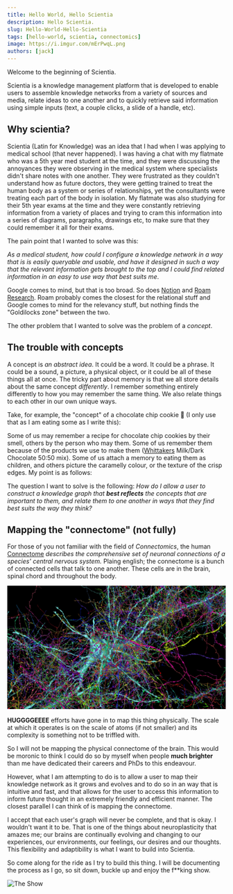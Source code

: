 ```yaml
---
title: Hello World, Hello Scientia
description: Hello Scientia.
slug: Hello-World-Hello-Scientia
tags: [hello-world, scientia, connectomics]
image: https://i.imgur.com/mErPwqL.png
authors: [jack]
---
```


Welcome to the beginning of Scientia.

Scientia is a knowledge management platform that is developed to enable users to assemble knowledge networks from a variety of sources and media, relate ideas to one another and to quickly retrieve said information using simple inputs (text, a couple clicks, a slide of a handle, etc).

<!-- truncate -->

## Why scientia?

Scientia (Latin for Knowledge) was an idea that I had when I was applying to medical school (that never happened). I was having a chat with my flatmate who was a 5th year med student at the time, and they were discussing the annoyances they were observing in the medical system where specialists didn't share notes with one another. They were frustrated as they couldn't understand how as future doctors, they were getting trained to treat the human body as a system or series of relationships, yet the consultants were treating each part of the body in isolation. My flatmate was also studying for their 5th year exams at the time and they were constantly retrieving information from a variety of places and trying to cram this information into a series of diagrams, paragraphs, drawings etc, to make sure that they could remember it all for their exams.

The pain point that I wanted to solve was this:

*As a medical student, how could I configure a knowledge network in a way that is is easily queryable and usable, and have it designed in such a way that the relevant information gets brought to the top and I could find related information in an easy to use way that best suits me*.

Google comes to mind, but that is too broad. So does [Notion](https://www.notion.so/) and [Roam Research](https://roamresearch.com/). Roam probably comes the closest for the relational stuff and Google comes to mind for the relevancy stuff, but nothing finds the "Goldilocks zone" between the two.

The other problem that I wanted to solve was the problem of a *concept*.

## The trouble with concepts

A concept is *an abstract idea*. It could be a word. It could be a phrase. It could be a sound, a picture, a physical object, or it could be all of these things all at once. The tricky part about memory is that we all store details about the same concept *differently*. I remember something entirely differently to how you may remember the same thing. We also relate things to each other in our own unique ways.

Take, for example, the "concept" of a chocolate chip cookie :cookie: (I only use that as I am eating some as I write this):

Some of us may remember a recipe for chocolate chip cookies by their smell, others by the person who may them. Some of us remember them because of the products we use to make them ([Whittakers](https://www.whittakers.co.nz/en_NZ) Milk/Dark Chocolate 50:50 mix). Some of us attach a memory to eating them as children, and others picture the caramelly colour, or the texture of the crisp edges. My point is as follows:

The question I want to solve is the following:
*How do I allow a user to construct a knowledge graph that **best reflects** the concepts that are important to them, and relate them to one another in ways that they find best suits the way they think?*

## Mapping the "connectome" (not fully)

For those of you not familiar with the field of *Connectomics*, the human [Connectome](https://www.sciencedirect.com/topics/medicine-and-dentistry/connectome) *describes the comprehensive set of neuronal connections of a species' central nervous system.* Plaing english; the connectome is a bunch of connected cells that talk to one another. These cells are in the brain, spinal chord and throughout the body.

![The connectome](img/connectome.jpeg)

**HUGGGGEEEE** efforts have gone in to map this thing physically. The scale at which it operates is on the scale of atoms (if not smaller) and its complexity is something not to be triffled with.

So I will not be mapping the physical connectome of the brain. This would be moronic to think I could do so by myself when people **much brighter** than me have dedicated their careers and PhDs to this endeavour.

However, what I am attempting to do is to allow a user to map their knowledge network as it grows and evolves and to do so in an way that is intuitive and fast, and that allows for the user to access this information to inform future thought in an extremely friendly and efficient manner. The closest parallel I can think of is mapping the connectome.

I accept that each user's graph will never be complete, and that is okay. I wouldn't want it to be. That is one of the things about neuroplasticity that amazes me; our brains are continually evolving and changing to our experiences, our environments, our feelings, our desires and our thoughts. This flexibility and adaptibility is what I want to build into Scientia.

So come along for the ride as I try to build this thing. I will be documenting the process as I go, so sit down, buckle up and enjoy the f**king show.

![The Show](img/the-show.gif)
